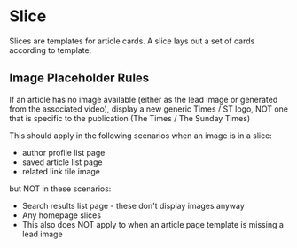 # Slice

Slices are templates for article cards. A slice lays out a set of cards
according to template.

## Image Placeholder Rules

If an article has no image available (either as the lead image or generated from
the associated video), display a new generic Times / ST logo, NOT one that is
specific to the publication (The Times / The Sunday Times)

This should apply in the following scenarios when an image is in a slice:

* author profile list page
* saved article list page
* related link tile image

but NOT in these scenarios:

* Search results list page - these don't display images anyway
* Any homepage slices
* This also does NOT apply to when an article page template is missing a lead
  image
